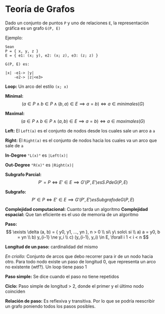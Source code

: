 # Teoría de Grafos

Dado un conjunto de puntos `P` y uno de relaciones `E`, la representación gráfica es un grafo `G(P, E)`

Ejemplo:

```
Sean
P = { x, y, z }
E = { e1: (x; y), e2: (x; z), e3: (z; z) }

G(P, E) es:

|x| -e1-> |y|
    -e2-> |z|<e3>
```

**Loop:** Un arco del estilo `(x; x)`

**Minimal:** 
$$
(a \in P \land b \in P \land (b, a) \in E \implies a = b) \iff a \in minimales(G)
$$

**Maximal:**
$$
(a \in P \land b \in P \land (a, b) \in E \implies a = b) \iff a \in maximales(G)
$$

**Left:** El `Left(a)` es el conjunto de nodos desde los cuales sale un arco a `a` 

**Right:** El `Right(a)` es el conjunto de nodos hacia los cuales va un arco que sale de `a`

**In-Degree** `°L(x)°` es `|Left(x)|`

**Out-Degree** `°R(x)°` es `|Right(x)|`

**Subgrafo Parcial:** 
$$
P' = P \iff E' \in E \implies G'(P', E') es S.P de G(P, E)
$$

**Subgrafo:**
$$
P' \in P \iff E' \in E \implies G'(P', E') es Subgrafo de G(P, E)
$$

**Complejidad computacional:** Cuanto tarda un algorítmo
**Complejidad espacial:** Que tan eficiente es el uso de memoria de un algoritmo

**Paso:**
$$
\exists \delta (a, b) = { y0, y1, ..., yn }, n > 0 \\
si\ y\ solo\ si \\
a) a = y0, b = yn \\
b) y_{i-1} \ne y_i \\
c) (y_{i-1}, y_i) \in E, \forall i 1 < i < n
$$

**Longitud de un paso:** cardinalidad del mismo

*En criollo:* Conjunto de arcos que debo recorrer para ir de un nodo hacia otro. Para todo nodo existe un paso de longitud 0, que representa un arco no existente (wtf?). Un loop tiene paso 1

**Paso simple:** Se dice cuando el paso no tiene repetidos

**Ciclo:** Paso simple de longitud > 2, donde el primer y el último nodo coinciden

**Relación de paso:** Es reflexiva y transitiva. Por lo que se podría reescribir un grafo poniendo todos los pasos posibles.
